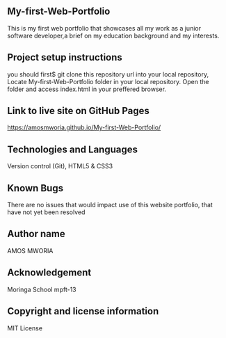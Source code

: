 ## My-first-Web-Portfolio
This is my first web portfolio that showcases all my work as a junior software developer,a brief on my education background and my interests.



## Project setup instructions
you should first$ git clone this repository url into your local repository,
Locate My-first-Web-Portfolio folder in your local repository.
Open the folder and access index.html in your preffered browser.

## Link to live site on GitHub Pages
https://amosmworia.github.io/My-first-Web-Portfolio/

## Technologies and Languages
Version control (Git), HTML5 & CSS3

## Known Bugs
There are no issues that would impact use of this website portfolio, that have not yet been resolved

## Author name
AMOS MWORIA

## Acknowledgement
Moringa School mpft-13

## Copyright and license information
MIT License


